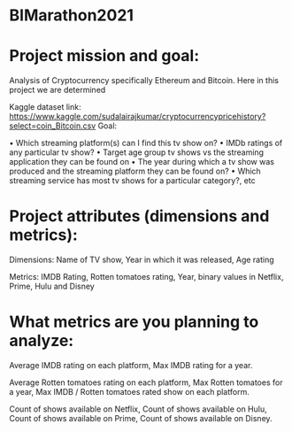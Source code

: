 # BIMarathon2021

# Project mission and goal:

Analysis of Cryptocurrency specifically Ethereum and Bitcoin. 
Here in this project we are determined 

Kaggle dataset link: https://www.kaggle.com/sudalairajkumar/cryptocurrencypricehistory?select=coin_Bitcoin.csv
Goal:

• Which streaming platform(s) can I find this tv show on?
• IMDb ratings of any particular tv show?
• Target age group tv shows vs the streaming application they can be found on
• The year during which a tv show was produced and the streaming platform they can be found on?
• Which streaming service has most tv shows for a particular category?, etc


# Project attributes (dimensions and metrics):

Dimensions: Name of TV show, Year in which it was released, Age rating 

Metrics: IMDB Rating, Rotten tomatoes rating, Year, binary values in Netflix, Prime, Hulu and Disney

# What metrics are you planning to analyze:

Average IMDB rating on each platform, Max IMDB rating for a year.

Average Rotten tomatoes rating on each platform, Max Rotten tomatoes for a year, Max IMDB / Rotten tomatoes rated show on each platform.

Count of shows available on Netflix, Count of shows available on Hulu, Count of shows available on Prime, Count of shows available on Disney.
